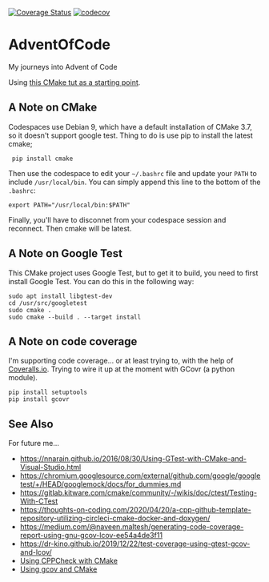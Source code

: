 [![Coverage Status](https://coveralls.io/repos/github/mrcaron/AdventOfCode/badge.svg?branch=main)](https://coveralls.io/github/mrcaron/AdventOfCode?branch=main)
[![codecov](https://codecov.io/gh/mrcaron/AdventOfCode/branch/main/graph/badge.svg?token=V00SXCZM13)](https://codecov.io/gh/mrcaron/AdventOfCode)

# AdventOfCode
My journeys into Advent of Code

Using [this CMake tut as a starting point](https://riptutorial.com/cmake). 

## A Note on CMake
Codespaces use Debian 9, which have a default installation of CMake 3.7, so it doesn't support google test. Thing to do is use pip to install the latest cmake; 

     pip install cmake

Then use the codespace to edit your `~/.bashrc` file and update your `PATH` to include `/usr/local/bin`. You can simply append this line to the bottom of the `.bashrc`:

    export PATH="/usr/local/bin:$PATH"

Finally, you'll have to disconnet from your codespace session and reconnect. Then cmake will be latest.

## A Note on Google Test

This CMake project uses Google Test, but to get it to build, you need to first install Google Test. You can do this in the following way:

    sudo apt install libgtest-dev
    cd /usr/src/googletest
    sudo cmake .
    sudo cmake --build . --target install

## A Note on code coverage

I'm supporting code coverage... or at least trying to, with the help of [Coveralls.io](https://coveralls.io). Trying to wire it up at the moment with GCovr (a python module).

    pip install setuptools
    pip install gcovr
    
## See Also

For future me...

* https://nnarain.github.io/2016/08/30/Using-GTest-with-CMake-and-Visual-Studio.html
* https://chromium.googlesource.com/external/github.com/google/googletest/+/HEAD/googlemock/docs/for_dummies.md
* https://gitlab.kitware.com/cmake/community/-/wikis/doc/ctest/Testing-With-CTest
* https://thoughts-on-coding.com/2020/04/20/a-cpp-github-template-repository-utilizing-circleci-cmake-docker-and-doxygen/
* https://medium.com/@naveen.maltesh/generating-code-coverage-report-using-gnu-gcov-lcov-ee54a4de3f11 
* https://dr-kino.github.io/2019/12/22/test-coverage-using-gtest-gcov-and-lcov/
* [Using CPPCheck with CMake](https://stackoverflow.com/a/48630368/2836)
* [Using gcov and CMake](https://stackoverflow.com/questions/13116488/detailed-guide-on-using-gcov-with-cmake-cdash/16536401#16536401)
